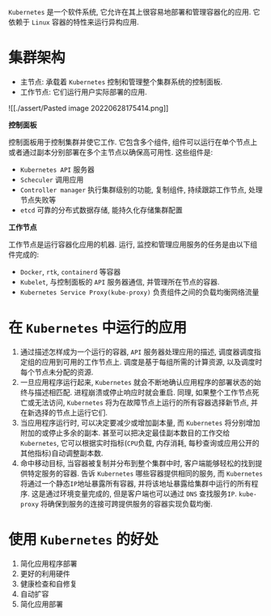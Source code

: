 `Kubernetes` 是一个软件系统, 它允许在其上很容易地部署和管理容器化的应用. 它依赖于 `Linux` 容器的特性来运行异构应用.

# 集群架构

* 主节点: 承载着 `Kubernetes` 控制和管理整个集群系统的控制面板.
* 工作节点: 它们运行用户实际部署的应用.

![[./assert/Pasted image 20220628175414.png]]

**控制面板**

控制面板用于控制集群并使它工作. 它包含多个组件, 组件可以运行在单个节点上或者通过副本分别部署在多个主节点以确保高可用性. 这些组件是:

* `Kubernetes API` 服务器
* `Scheculer` 调用应用
* `Controller manager` 执行集群级别的功能, 复制组件, 持续跟踪工作节点, 处理节点失败等
* `etcd` 可靠的分布式数据存储, 能持久化存储集群配置

**工作节点**

工作节点是运行容器化应用的机器. 运行, 监控和管理应用服务的任务是由以下组件完成的:

* `Docker`, `rtk`, `containerd` 等容器
* `Kubelet`, 与控制面板的 `API` 服务器通信, 并管理所在节点的容器.
* `Kubernetes Service Proxy(kube-proxy)` 负责组件之间的负载均衡网络流量

# 在 `Kubernetes` 中运行的应用

1. 通过描述怎样成为一个运行的容器,  `API` 服务器处理应用的描述, 调度器调度指定组的应用到可用的工作节点上. 调度是基于每组所需的计算资源, 以及调度时每个节点未分配的资源.
2. 一旦应用程序运行起来, `Kubernetes` 就会不断地确认应用程序的部署状态的始终与描述相匹配. 进程崩溃或停止响应时就会重启. 同理, 如果整个工作节点死亡或无法访问, `Kubernetes` 将为在故障节点上运行的所有容器选择新节点, 并在新选择的节点上运行它们.
3. 当应用程序运行时, 可以决定要减少或增加副本量, 而 `Kubernetes` 将分别增加附加的或停止多余的副本. 甚至可以把决定最佳副本数目的工作交给 `Kubernetes`, 它可以根据实时指标(`CPU`负载, 内存消耗, 每秒查询或应用公开的其他指标)自动调整副本数.
4. 命中移动目标, 当容器被复制并分布到整个集群中时, 客户端能够轻松的找到提供特定服务的容器. 告诉 `Kubernetes` 哪些容器提供相同的服务, 而 `Kubernetes` 将通过一个静态`IP`地址暴露所有容器, 并将该地址暴露给集群中运行的所有程序. 这是通过环境变量完成的, 但是客户端也可以通过 `DNS` 查找服务`IP`. `kube-proxy` 将确保到服务的连接可跨提供服务的容器实现负载均衡.

# 使用 `Kubernetes` 的好处

1. 简化应用程序部署
2. 更好的利用硬件
3. 健康检查和自修复
4. 自动扩容
5. 简化应用部署